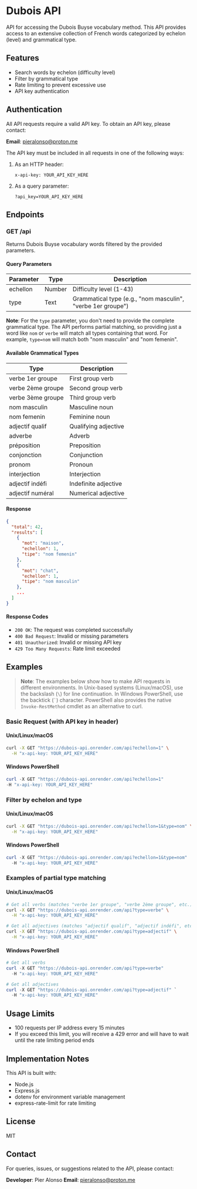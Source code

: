 # Dubois API

API for accessing the Dubois Buyse vocabulary method. This API provides access to an extensive collection of French words categorized by echelon (level) and grammatical type.

## Features

- Search words by echelon (difficulty level)
- Filter by grammatical type
- Rate limiting to prevent excessive use
- API key authentication

## Authentication

All API requests require a valid API key. To obtain an API key, please contact:

**Email**: [pieralonso@proton.me](mailto:pieralonso@proton.me)

The API key must be included in all requests in one of the following ways:

1. As an HTTP header:

    ```
    x-api-key: YOUR_API_KEY_HERE
    ```

2. As a query parameter:
    ```
    ?api_key=YOUR_API_KEY_HERE
    ```

## Endpoints

### GET /api

Returns Dubois Buyse vocabulary words filtered by the provided parameters.

#### Query Parameters

| Parameter | Type   | Description                                                 |
| --------- | ------ | ----------------------------------------------------------- |
| echellon  | Number | Difficulty level (1-43)                                     |
| type      | Text   | Grammatical type (e.g., "nom masculin", "verbe 1er groupe") |

**Note**: For the `type` parameter, you don't need to provide the complete grammatical type. The API performs partial matching, so providing just a word like `nom` or `verbe` will match all types containing that word. For example, `type=nom` will match both "nom masculin" and "nom femenin".

#### Available Grammatical Types

| Type              | Description          |
| ----------------- | -------------------- |
| verbe 1er groupe  | First group verb     |
| verbe 2ème groupe | Second group verb    |
| verbe 3ème groupe | Third group verb     |
| nom masculin      | Masculine noun       |
| nom femenin       | Feminine noun        |
| adjectif qualif   | Qualifying adjective |
| adverbe           | Adverb               |
| préposition       | Preposition          |
| conjonction       | Conjunction          |
| pronom            | Pronoun              |
| interjection      | Interjection         |
| adjectif indéfi   | Indefinite adjective |
| adjectif numéral  | Numerical adjective  |

#### Response

```json
{
  "total": 42,
  "results": [
    {
      "mot": "maison",
      "echellon": 1,
      "tipe": "nom femenin"
    },
    {
      "mot": "chat",
      "echellon": 1,
      "tipe": "nom masculin"
    },
    ...
  ]
}
```

#### Response Codes

- `200 OK`: The request was completed successfully
- `400 Bad Request`: Invalid or missing parameters
- `401 Unauthorized`: Invalid or missing API key
- `429 Too Many Requests`: Rate limit exceeded

## Examples

> **Note**: The examples below show how to make API requests in different environments. In Unix-based systems (Linux/macOS), use the backslash (`\`) for line continuation. In Windows PowerShell, use the backtick (`` ` ``) character. PowerShell also provides the native `Invoke-RestMethod` cmdlet as an alternative to curl.

### Basic Request (with API key in header)

#### Unix/Linux/macOS

```bash
curl -X GET "https://dubois-api.onrender.com/api?echellon=1" \
  -H "x-api-key: YOUR_API_KEY_HERE"
```

#### Windows PowerShell

```powershell
curl -X GET "https://dubois-api.onrender.com/api?echellon=1"
-H "x-api-key: YOUR_API_KEY_HERE"
```

### Filter by echelon and type

#### Unix/Linux/macOS

```bash
curl -X GET "https://dubois-api.onrender.com/api?echellon=1&type=nom" \
  -H "x-api-key: YOUR_API_KEY_HERE"
```

#### Windows PowerShell

```powershell
curl -X GET "https://dubois-api.onrender.com/api?echellon=1&type=nom"
  -H "x-api-key: YOUR_API_KEY_HERE"
```

### Examples of partial type matching

#### Unix/Linux/macOS

```bash
# Get all verbs (matches "verbe 1er groupe", "verbe 2ème groupe", etc.)
curl -X GET "https://dubois-api.onrender.com/api?type=verbe" \
  -H "x-api-key: YOUR_API_KEY_HERE"

# Get all adjectives (matches "adjectif qualif", "adjectif indéfi", etc.)
curl -X GET "https://dubois-api.onrender.com/api?type=adjectif" \
  -H "x-api-key: YOUR_API_KEY_HERE"
```

#### Windows PowerShell

```powershell
# Get all verbs
curl -X GET "https://dubois-api.onrender.com/api?type=verbe"
  -H "x-api-key: YOUR_API_KEY_HERE"

# Get all adjectives
curl -X GET "https://dubois-api.onrender.com/api?type=adjectif" `
  -H "x-api-key: YOUR_API_KEY_HERE"
```

## Usage Limits

- 100 requests per IP address every 15 minutes
- If you exceed this limit, you will receive a 429 error and will have to wait until the rate limiting period ends

## Implementation Notes

This API is built with:

- Node.js
- Express.js
- dotenv for environment variable management
- express-rate-limit for rate limiting

## License

MIT

## Contact

For queries, issues, or suggestions related to the API, please contact:

**Developer**: Pier Alonso
**Email**: [pieralonso@proton.me](mailto:pieralonso@proton.me)
